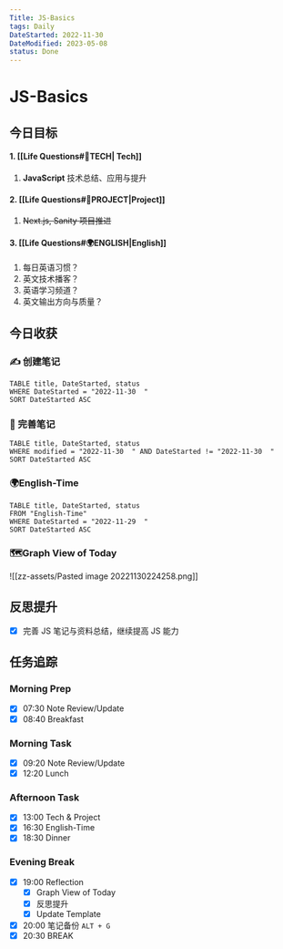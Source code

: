 ```yaml
---
Title: JS-Basics
tags: Daily
DateStarted: 2022-11-30
DateModified: 2023-05-08
status: Done
---
```


# JS-Basics

## 今日目标

#### 1. [[Life Questions#🚀TECH| Tech]]

1. **JavaScript** 技术总结、应用与提升

#### 2. [[Life Questions#🚀PROJECT|Project]]

1. ~~Next.js, Sanity 项目推进~~

#### 3. [[Life Questions#🌍ENGLISH|English]]

1. 每日英语习惯？
2. 英文技术播客？
3. 英语学习频道？
4. 英文输出方向与质量？

## 今日收获

### ✍️ 创建笔记

```dataview
TABLE title, DateStarted, status
WHERE DateStarted = "2022-11-30  "
SORT DateStarted ASC
```

### 📝 完善笔记

```dataview
TABLE title, DateStarted, status
WHERE modified = "2022-11-30  " AND DateStarted != "2022-11-30  "
SORT DateStarted ASC
```

### 🌍English-Time

```dataview
TABLE title, DateStarted, status
FROM "English-Time"
WHERE DateStarted = "2022-11-29  "
SORT DateStarted ASC
```

### 🗺️Graph View of Today

![[zz-assets/Pasted image 20221130224258.png]]

## 反思提升

- [x] 完善 JS 笔记与资料总结，继续提高 JS 能力

## 任务追踪

### Morning Prep

- [x] 07:30 Note Review/Update
- [x] 08:40 Breakfast

### Morning Task

- [x] 09:20 Note Review/Update
- [x] 12:20 Lunch

### Afternoon Task

- [x] 13:00 Tech & Project
- [x] 16:30 English-Time
- [x] 18:30 Dinner

### Evening Break

- [x] 19:00 Reflection
  - [x] Graph View of Today
  - [x] 反思提升
  - [x] Update Template
- [x] 20:00 笔记备份 `ALT + G`
- [x] 20:30 BREAK
